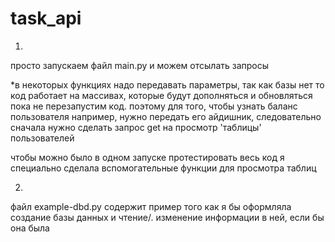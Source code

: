 # task_api

1.

просто запускаем файл main.py и можем отсылать запросы

*в некоторых функциях надо передавать параметры, так как базы нет то код работает на массивах, которые будут дополняться и обновляться пока не перезапустим код. поэтому для того, чтобы узнать баланс пользователя например, нужно передать его айдишник, следовательно сначала нужно сделать запрос get на просмотр 'таблицы' пользователей

чтобы можно было в одном запуске протестировать весь код я специально сделала вспомогательные функции для просмотра таблиц



2. 

файл example-dbd.py содержит пример того как я бы оформляла создание базы данных и чтение/. изменение информации в ней, если бы она была
